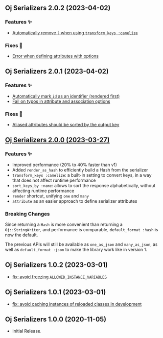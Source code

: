 ## Oj Serializers 2.0.2 (2023-04-02)

### Features ✨

- [Automatically remove `?` when using `transform_keys :camelize`](https://github.com/ElMassimo/oj_serializers/commit/79758a0)

### Fixes 🐞

- [Error when defining attributes with options](https://github.com/ElMassimo/oj_serializers/commit/680ab47)

## Oj Serializers 2.0.1 (2023-04-02)

### Features ✨

- [Automatically mark `id` as an identifier (rendered first)](https://github.com/ElMassimo/oj_serializers/commit/c4c6de7)
- [Fail on typos in attribute and association options](https://github.com/ElMassimo/oj_serializers/commit/afd80ac)

### Fixes 🐞

- [Aliased attributes should be sorted by the output key](https://github.com/ElMassimo/oj_serializers/commit/fc6f4c1)

## [Oj Serializers 2.0.0 (2023-03-27)](https://github.com/ElMassimo/oj_serializers/pull/9)

### Features ✨

- Improved performance (20% to 40% faster than v1)
- Added `render_as_hash` to efficiently build a Hash from the serializer
- `transform_keys :camelize`: a built-in setting to convert keys, in a way that does not affect runtime performance
- `sort_keys_by :name`: allows to sort the response alphabetically, without affecting runtime performance
- `render` shortcut, unifying `one` and `many`
- `attribute` as an easier approach to define serializer attributes

### Breaking Changes

Since returning a `Hash` is more convenient than returning a `Oj::StringWriter`, and performance is comparable, `default_format :hash` is now the default.

The previous APIs will still be available as `one_as_json` and `many_as_json`, as well as `default_format :json` to make the library work like in version 1.

## Oj Serializers 1.0.2 (2023-03-01) ##

*   [fix: avoid freezing `ALLOWED_INSTANCE_VARIABLES`](https://github.com/ElMassimo/oj_serializers/commit/ade0302)


## Oj Serializers 1.0.1 (2023-03-01) ##

*   [fix: avoid caching instances of reloaded classes in development](https://github.com/ElMassimo/oj_serializers/commit/0bd928d64d159926acf6b4d57e3f08b12f6931ce)


## Oj Serializers 1.0.0 (2020-11-05) ##

*   Initial Release.
